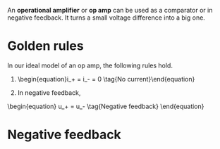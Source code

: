 An **operational amplifier** or **op amp** can be used as a comparator or in negative feedback. It turns a small voltage difference into a big one.

# Golden rules

In our ideal model of an op amp, the following rules hold.

1.  \begin{equation}i_+ = i_- = 0 \tag{No current}\end{equation}

2. In negative feedback, 

\begin{equation}
u_+ = u_- \tag{Negative feedback}
\end{equation}

# Negative feedback

